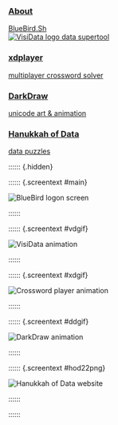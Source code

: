 <div id="projects">

<a href="/about">
<div id="bluebird" class="project" onmouseover="screen_txt('main')">
<div class="label">
<h3>About</h3>
BlueBird.Sh
</div>
</div>
</a>

<a href="https://visidata.org">
<div id="visidata" class="project" onmouseover="screen_txt('vdgif')">
<div class="label">
<img src="/vdlogo.png" alt="VisiData logo"/>
data supertool
</div>
</div>
</a>


<a href="https://github.com/devottys/xdplayer">
<div id="xdplayer" class="project" onmouseover="screen_txt('xdgif')">
<div class="label">
<h3>xdplayer</h3>
multiplayer crossword solver
</div>
</div>
</a>

<a href="https://github.com/devottys/darkdraw">
<div id="darkdraw" class="project" onmouseover="screen_txt('ddgif')">
<div class="label">
<h3>DarkDraw</h3>
unicode art & animation
</div>
</div>
</a>

<!--a href="/letterdash">
<div class="project">
<div class="label">
<h3>LetterDash</h3>
unicode arcade game
</div>
</div>
</a-->

<!--a href="/boardgames">
<div id="boardgames" class="project" onmouseover="screen_txt('/boardgames.gif')">
<div class="label">
<h3>Acquire</h3>
board game mockup
</div>
</div>
</a-->

<a href="https://www.whereinthedata.com/noahsrug/">
<div id="hodata2022" class="project" onmouseover="screen_txt('hod22png')">
<div class="label">
<h3>Hanukkah of Data</h3>
data puzzles
</div>
</div>
</a>

</div>
</div>

:::::: {.hidden}

:::::: {.screentext #main}

<img src="/bluebird.png" alt="BlueBird logon screen" />

::::::

:::::: {.screentext #vdgif}

<img src="/visidata.gif" alt="VisiData animation" />

::::::

:::::: {.screentext #xdgif}

<img src="/xdplayer.gif" alt="Crossword player animation" />

::::::

:::::: {.screentext #ddgif}

<img src="/darkdraw.gif" alt="DarkDraw animation" />

::::::

:::::: {.screentext #hod22png}

<img src="/hodata2022.png" alt="Hanukkah of Data website" />

::::::

::::::
